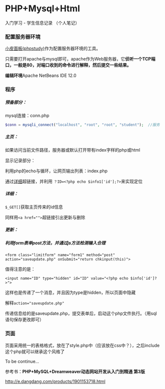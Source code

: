 # PHP+Mysql+Html

入门学习 - 学生信息记录  （个人笔记）



### 配置服务器环境

[小皮面板(phpstudy)](https://www.xp.cn/)作为配置服务器环境的工具。


只需要打开apache与mysql即可，apache作为Web服务器，它**侦听一个TCP端口，一般是80，对端口收到的命令进行解释，然后提交一些结果。**



**编辑环境**Apache NetBeans IDE 12.0



### 程序

##### 预备部分：

mysql连接：conn.php

```php
$conn = mysqli_connect("localhost", "root", "root", "student");  //服务器地址、名、密码、数据库
```

##### 主页：

如果访问当前文件路径，服务器或默认打开带有index字样的php或html

显示记录部分：

利用php的echo与循环，让网页输出列表：index.php

通过<u>详细</u>超链接，并利用 `？ID=<?php echo $info1['id'];?>`来实现定位

##### 详细：

`$_GET[]`获取主页传来的id信息

同样用`<a href="">`超链接引出更新与删除

##### 更新：

##### 利用form表单post方法，并通过js方法检测输入合理

`<form class="limitform" name="form1" method="post" action="saveupdate.php" onSubmit="return chkinput(this)">`

值得注意的是：

`<input name="ID" type="hidden" id="ID" value="<?php echo $info['id']?>">`

这样也是传递了一个消息，并且因为type是hidden，所以页面中隐藏

解释`action="saveupdate.php"`

传递信息给的是saveupdate.php，提交表单后，启动这个php文件执行。（用sql语句保存更改即可）



### 页面

页面采用统一的表格格式，放在了style.php中（应该放在css中？），之后include这个php就可以继承这个风格了



To be continue...





参考书：**PHP+MySQL+Dreamweaver动态网站开发从入门到精通 第3版**

http://e.dangdang.com/products/1901153718.html


